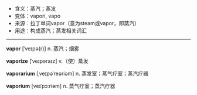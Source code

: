 - <span class="definition">含义：蒸汽；蒸发</span>
- <span class="definition">变体：vapori, vapo</span>
- <span class="definition">来源：拉丁单词vapor（意为steam或vapor，即蒸汽）</span>
- <span class="definition">用途：构成蒸汽；蒸发相关词汇</span>

---

<span class="vocabulary">**vapor**</span> [ˈveɪpə(r)] n. 蒸汽；烟雾

<span class="vocabulary">**vaporize**</span> [ˈveɪpəraɪz] v.（使）蒸发

<span class="vocabulary">**vaporarium**</span> [ˌveɪpəˈreəriəm] n. 蒸发室；蒸气疗室；蒸汽疗器

<span class="vocabulary">**vaporium**</span> [veɪˈpɔːriəm] n. 蒸气疗室；蒸汽疗器
